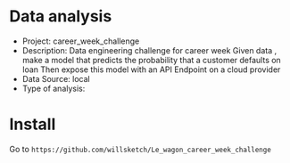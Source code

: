 # Data analysis
- Project: career_week_challenge
- Description: Data engineering challenge for career week
  Given data , make a model that predicts the probability that a customer defaults on loan
  Then expose this model with an API Endpoint on a cloud provider
- Data Source: local
- Type of analysis:

# Install
Go to `https://github.com/willsketch/Le_wagon_career_week_challenge`
